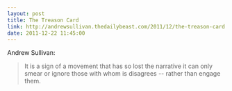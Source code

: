 ```yaml
---
layout: post
title: The Treason Card
link: http://andrewsullivan.thedailybeast.com/2011/12/the-treason-card.html
date: 2011-12-22 11:45:00
---
```


Andrew Sullivan:
> It is a sign of a movement that has so lost the narrative it can only
> smear or ignore those with whom is disagrees -- rather than engage
> them.
